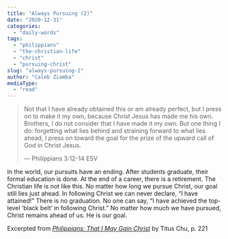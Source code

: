 ```yaml
---
title: "Always Pursuing (2)"
date: "2020-12-31"
categories: 
  - "daily-words"
tags: 
  - "philippians"
  - "the-christian-life"
  - "christ"
  - "pursuing-christ"
slug: "always-pursuing-2"
author: "Caleb Ziamba"
mediaType: 
  - "read"
---
```


> Not that I have already obtained this or am already perfect, but I press on to make it my own, because Christ Jesus has made me his own. Brothers, I do not consider that I have made it my own. But one thing I do: forgetting what lies behind and straining forward to what lies ahead, I press on toward the goal for the prize of the upward call of God in Christ Jesus.
> 
> — Philippians 3:12-14 ESV

In the world, our pursuits have an ending. After students graduate, their formal education is done. At the end of a career, there is a retirement. The Christian life is not like this. No matter how long we pursue Christ, our goal still lies just ahead. In following Christ we can never declare, “I have attained!” There is no graduation. No one can say, “I have achieved the top-level ‘black belt’ in following Christ.” No matter how much we have pursued, Christ remains ahead of us. He is our goal.

Excerpted from _[Philippians: That I May Gain Christ](https://www.asweetsavor.org/book-philippians/)_ by Titus Chu, p. 221
